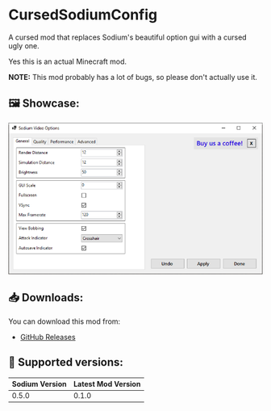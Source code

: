 # CursedSodiumConfig

A cursed mod that replaces Sodium's beautiful option gui with a cursed ugly one.

Yes this is an actual Minecraft mod.

**NOTE:** This mod probably has a lot of bugs, so please don't actually use it.

## 🖼️ Showcase:

![preview](./media/showcase/winforms-option-gui.png)

## 📥 Downloads:

You can download this mod from:
* [GitHub Releases](https://github.com/Grayray75/CursedSodiumConfig/releases)

## 🎲 Supported versions:

| Sodium Version | Latest Mod Version |
| -------------- | ------------------ |
| 0.5.0          | 0.1.0              |
